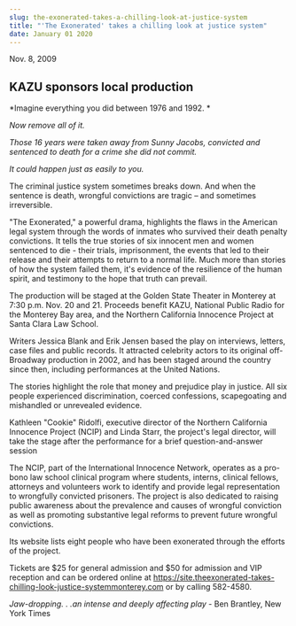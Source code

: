 ```yaml
---
slug: the-exonerated-takes-a-chilling-look-at-justice-system
title: "'The Exonerated' takes a chilling look at justice system"
date: January 01 2020
---
```


 
<p>Nov. 8, 2009</p>
<h2>KAZU sponsors local production</h2>
<p>*Imagine everything you did between 1976 and 1992. *</p>
<p><em>Now remove all of it.</em></p>
<p>
  <em
    >Those 16 years were taken away from Sunny Jacobs, convicted and sentenced
    to death for a crime she did not commit.</em
  >
</p>
<p><em>It could happen just as easily to you.</em></p>
<p>
  The criminal justice system sometimes breaks down. And when the sentence is
  death, wrongful convictions are tragic – and sometimes irreversible.
</p>
<p>
  "The Exonerated," a powerful drama, highlights the flaws in the American legal
  system through the words of inmates who survived their death penalty
  convictions. It tells the true stories of six innocent men and women sentenced
  to die - their trials, imprisonment, the events that led to their release and
  their attempts to return to a normal life. Much more than stories of how the
  system failed them, it's evidence of the resilience of the human spirit, and
  testimony to the hope that truth can prevail.
</p>
<p>
  The production will be staged at the Golden State Theater in Monterey at 7:30
  p.m. Nov. 20 and 21. Proceeds benefit KAZU, National Public Radio for the
  Monterey Bay area, and the Northern California Innocence Project at Santa
  Clara Law School.
</p>
<p>
  Writers Jessica Blank and Erik Jensen based the play on interviews, letters,
  case files and public records. It attracted celebrity actors to its original
  off-Broadway production in 2002, and has been staged around the country since
  then, including performances at the United Nations.
</p>
<p>
  The stories highlight the role that money and prejudice play in justice. All
  six people experienced discrimination, coerced confessions, scapegoating and
  mishandled or unrevealed evidence.
</p>
<p>
  Kathleen "Cookie" Ridolfi, executive director of the Northern California
  Innocence Project (NCIP) and Linda Starr, the project's legal director, will
  take the stage after the performance for a brief question-and-answer session
</p>
<p>
  The NCIP, part of the International Innocence Network, operates as a pro-bono
  law school clinical program where students, interns, clinical fellows,
  attorneys and volunteers work to identify and provide legal representation to
  wrongfully convicted prisoners. The project is also dedicated to raising
  public awareness about the prevalence and causes of wrongful conviction as
  well as promoting substantive legal reforms to prevent future wrongful
  convictions.
</p>
<p>
  Its website lists eight people who have been exonerated through the efforts of
  the project.
</p>
<p>
  Tickets are $25 for general admission and $50 for admission and VIP reception
  and can be ordered online at
  <a href="https://site.themonterey.com/"
    >https://site.theexonerated-takes-chilling-look-justice-systemmonterey.com</a
  >
  or by calling 582-4580.
</p>
<p>
  <em>Jaw-dropping. . .an intense and deeply affecting play</em> - Ben Brantley,
  New York Times
</p>
<p></p>
 
